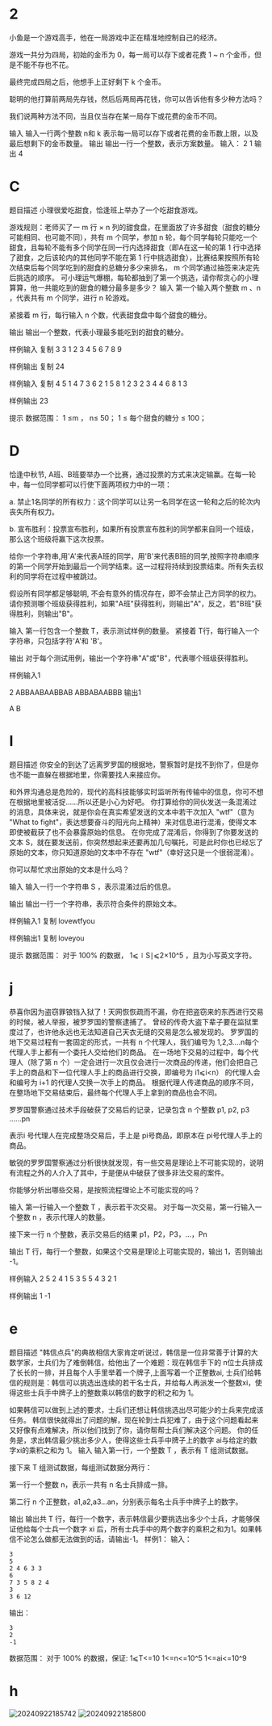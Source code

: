 # 2 
小鱼是一个游戏高手，他在一局游戏中正在精准地控制自己的经济。

游戏一共分为四局，初始的金币为 0，每一局可以存下或者花费 1 ~ n 个金币，但是不能不存也不花。

最终完成四局之后，他想手上正好剩下 k 个金币。

聪明的他打算前两局先存钱，然后后两局再花钱，你可以告诉他有多少种方法吗？

我们说两种方法不同，当且仅当存在某一局存下或花费的金币不同。

输入
输入一行两个整数 
n和 k
表示每一局可以存下或者花费的金币数上限，以及最后想剩下的金币数量。
输出
输出一行一个整数，表示方案数量。
输入：
2 1
输出
4
# C
题目描述
小理很爱吃甜食，恰逢班上举办了一个吃甜食游戏。

游戏规则：老师买了一 m 行 × n
列的甜食盘，在里面放了许多甜食（甜食的糖分可能相同、也可能不同），共有 m 个同学，参加 n 轮，每个同学每轮只能吃一个甜食，且每轮不能有多个同学在同一行内选择甜食（即A在这一轮的第 1 行中选择了甜食，之后该轮内的其他同学不能在第 1 行中挑选甜食），比赛结果按照所有轮次结束后每个同学吃到的甜食的总糖分多少来排名， m 个同学通过抽签来决定先后挑选的顺序。
可小理运气爆棚，每轮都抽到了第一个挑选，请你帮贪心的小理算算，他一共能吃到的甜食的糖分最多是多少？
输入
第一个输入两个整数 m 、n ，代表共有 m 个同学，进行 n 轮游戏。

紧接着 m 行，每行输入 n 个数，代表甜食盘中每个甜食的糖分。

输出
输出一个整数，代表小理最多能吃到的甜食的糖分。

样例输入
复制
3 3
1 2 3
4 5 6
7 8 9


样例输出
复制
24


样例输入
复制
4 5
1 4 7 3 6
2 1 5 8 1
2 3 2 3 4
4 6 8 1 3

样例输出
23

提示
数据范围：
1 ≤m ， n≤ 50；
1 ≤ 每个甜食的糖分 ≤ 100；
# D
恰逢中秋节, A班、B班要举办一个比赛，通过投票的方式来决定输赢。在每一轮中，每一位同学都可以行使下面两项权力中的一项：

a. 禁止1名同学的所有权力：这个同学可以让另一名同学在这一轮和之后的轮次内丧失所有权力。

b. 宣布胜利：投票宣布胜利，如果所有投票宣布胜利的同学都来自同一个班级，那么这个班级将赢下这次投票。

给你一个字符串,用'A'来代表A班的同学，用'B'来代表B班的同学,按照字符串顺序的第一个同学开始到最后一个同学结束。这一过程将持续到投票结束。所有失去权利的同学将在过程中被跳过。

假设所有同学都足够聪明, 不会有意外的情况存在，即不会禁止己方同学的权力。
请你预测哪个班级获得胜利，如果"A班"获得胜利，则输出"A"，反之，若"B班"获得胜利，则输出"B"。

输入
第一行包含一个整数 
T，表示测试样例的数量。
紧接着 
T行，每行输入一个字符串，只包括字符'A'和 'B'。

输出
对于每个测试用例，输出一个字符串"A"或"B"，代表哪个班级获得胜利。

样例输入1

2
ABBAABAABBAB
ABBABAABBB
输出1

A
B

# I
题目描述
你安全的到达了远离罗罗国的根据地，警察暂时是找不到你了，但是你也不能一直躲在根据地里，你需要找人来接应你。

和外界沟通总是危险的，现代的高科技能够实时监听所有传输中的信息，你可不想在根据地里被活捉……所以还是小心为好吧。
你打算给你的同伙发送一条混淆过的消息，具体来说，就是你会在真实希望发送的文本中若干次加入 "wtf"（意为 "What to fight"，表达想要奋斗的阳光向上精神）来对信息进行混淆，使得文本即使被截获了也不会暴露原始的信息。
在你完成了混淆后，你得到了你要发送的文本 
S，就在要发送前，你突然想起来还要再加几句嘱托，可是此时你也已经忘了原始的文本，你只知道原始的文本中不存在 "wtf"（幸好这只是一个很弱混淆）。

你可以帮忙求出原始的文本是什么吗？

输入
输入一行一个字符串 
S ，表示混淆过后的信息。

输出
输出一行一个字符串，表示符合条件的原始文本。

样例输入1
复制
lovewtfyou


样例输出1
复制
loveyou


提示
数据范围：
对于 
100% 的数据，
1⩽∣S∣⩽2×10^5
 ，且为小写英文字符。

# j
恭喜你因为盗窃罪锒铛入狱了！天网恢恢疏而不漏，你在把盗窃来的东西进行交易的时候，被人举报，被罗罗国的警察逮捕了。
曾经的传奇大盗下辈子要在监狱里度过了，也许他永远也无法知道自己天衣无缝的交易是怎么被发现的。
罗罗国的地下交易过程有一套固定的形式，一共有 
n 个代理人，我们编号为 1,2,3....n每个代理人手上都有一个委托人交给他们的商品。
在一场地下交易的过程中，每个代理人（除了第 n 个）一定会进行一次且仅会进行一次商品的传递，他们会把自己手上的商品和下一位代理人手上的商品进行交换，即编号为 
i1⩽i<n） 的代理人会和编号为 
i+1 的代理人交换一次手上的商品。
根据代理人传递商品的顺序不同，在整场地下交易结束后，最终每个代理人手上拿到的商品也会不同。

罗罗国警察通过技术手段破获了交易后的记录，记录包含 
n 个整数 p1, p2, p3 ......pn

表示i 号代理人在完成整场交易后，手上是 
pi号商品，即原本在 pi号代理人手上的商品。

敏锐的罗罗国警察通过分析很快就发现，有一些交易是理论上不可能实现的，说明有流程之外的人介入了其中，于是便从中破获了很多非法交易的案件。

你能够分析出哪些交易，是按照流程理论上不可能实现的吗？

输入
第一行输入一个整数 
T ，表示若干次交易。
对于每一次交易，第一行输入一个整数 n ，表示代理人的数量。

接下来一行 n 个整数，表示交易后的结果 p1，P2，P3，...，Pn

输出
T 行，每行一个整数，如果这个交易是理论上可能实现的，输出 1，否则输出 -1。

样例输入
2
5
2 4 1 5 3
5
5 4 3 2 1


样例输出
1
-1

# e
题目描述
"韩信点兵"的典故相信大家肯定听说过，韩信是一位非常善于计算的大数学家，士兵们为了难倒韩信，给他出了一个难题：现在韩信手下的 
n位士兵排成了长长的一排，并且每个人手里举着一个牌子,上面写着一个正整数ai,
士兵们给韩信的规则是：韩信可以挑选出连续的若干名士兵，并给每人再派发一个整数xi，使得这些士兵手中牌子上的整数乘以韩信的数字的积之和为 1。

如果韩信可以做到上述的要求，士兵们还想让韩信挑选出尽可能少的士兵来完成该任务。
韩信很快就得出了问题的解，现在轮到士兵犯难了，由于这个问题看起来又好像有点难解决，所以他们找到了你，请你帮帮士兵们解决这个问题。
你的任务是，求出韩信最少挑出多少人，使得这些士兵手中牌子上的数字 ai与给定的数字xi​的乘积之和为 1。
输入
输入第一行，一个整数 T ，表示有 T 组测试数据。

接下来 
T 组测试数据，每组测试数据分两行：

第一行一个整数 n，表示一共有 n 名士兵排成一排。

第二行 
n 个正整数，a1,a2,a3...an，分别表示每名士兵手中牌子上的数字。

输出
输出共 T 行，每行一个数字，表示韩信最少要挑选出多少个士兵，才能够保证他给每个士兵一个数字 xi
后，所有士兵手中的两个数字的乘积之和为1。如果韩信不论怎么做都无法做到的话，请输出-1。
样例1：
输入：
```
3
5
2 4 6 3 3
6
7 3 5 8 2 4
3
3 6 12
```
输出：
```
3 
2
-1
```
数据范围：
对于 100% 的数据，保证:
1⩽T<=10
1<=n<=10^5
1<=ai<=10^9 


# h
![20240922185742](https://cdn.jsdelivr.net/gh/wawzysys/imgbed@main/20240922185742.png)
![20240922185800](https://cdn.jsdelivr.net/gh/wawzysys/imgbed@main/20240922185800.png)
